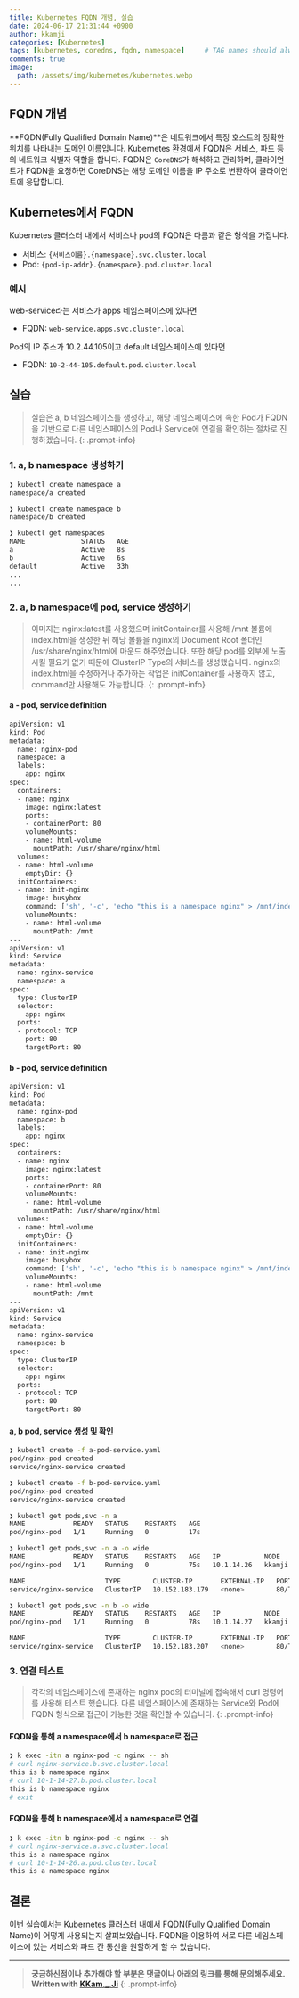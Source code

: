 ```yaml
---
title: Kubernetes FQDN 개념, 실습
date: 2024-06-17 21:31:44 +0900
author: kkamji
categories: [Kubernetes]
tags: [kubernetes, coredns, fqdn, namespace]     # TAG names should always be lowercase
comments: true
image:
  path: /assets/img/kubernetes/kubernetes.webp
---
```


## FQDN 개념

**FQDN(Fully Qualified Domain Name)**은 네트워크에서 특정 호스트의 정확한 위치를 나타내는 도메인 이름입니다. Kubernetes 환경에서 FQDN은 서비스, 파드 등의 네트워크 식별자 역할을 합니다. FQDN은 `CoreDNS`가 해석하고 관리하며, 클라이언트가 FQDN을 요청하면 CoreDNS는 해당 도메인 이름을 IP 주소로 변환하여 클라이언트에 응답합니다.

## Kubernetes에서 FQDN

Kubernetes 클러스터 내에서 서비스나 pod의 FQDN은 다름과 같은 형식을 가집니다.

- 서비스: `{서비스이름}.{namespace}.svc.cluster.local`
- Pod: `{pod-ip-addr}.{namespace}.pod.cluster.local`

### 예시

web-service라는 서비스가 apps 네임스페이스에 있다면

- FQDN: `web-service.apps.svc.cluster.local`

Pod의 IP 주소가 10.2.44.105이고 default 네임스페이스에 있다면

- FQDN: `10-2-44-105.default.pod.cluster.local`

## 실습

> 실습은 a, b 네임스페이스를 생성하고, 해당 네임스페이스에 속한 Pod가 FQDN을 기반으로 다른 네임스페이스의 Pod나 Service에 연결을 확인하는 절차로 진행하겠습니다.
{: .prompt-info}

### 1. a, b namespace 생성하기

```bash
❯ kubectl create namespace a
namespace/a created

❯ kubectl create namespace b
namespace/b created

❯ kubectl get namespaces
NAME              STATUS   AGE
a                 Active   8s
b                 Active   6s
default           Active   33h
...
...
```

### 2. a, b namespace에 pod, service 생성하기

> 이미지는 nginx:latest를 사용했으며 initContainer를 사용해 /mnt 볼륨에 index.html을 생성한 뒤 해당 볼륨을 nginx의 Document Root 폴더인 /usr/share/nginx/html에 마운드 해주었습니다. 또한 해당 pod를 외부에 노출 시킬 필요가 없기 때문에 ClusterIP Type의 서비스를 생성했습니다. nginx의 index.html을 수정하거나 추가하는 작업은 initContainer를 사용하지 않고, command만 사용해도 가능합니다.
{: .prompt-info}

#### a - pod, service definition

```bash
apiVersion: v1
kind: Pod
metadata:
  name: nginx-pod
  namespace: a
  labels:
    app: nginx
spec:
  containers:
  - name: nginx
    image: nginx:latest
    ports:
    - containerPort: 80
    volumeMounts:
    - name: html-volume
      mountPath: /usr/share/nginx/html
  volumes:
  - name: html-volume
    emptyDir: {}
  initContainers:
  - name: init-nginx
    image: busybox
    command: ['sh', '-c', 'echo "this is a namespace nginx" > /mnt/index.html']
    volumeMounts:
    - name: html-volume
      mountPath: /mnt
---
apiVersion: v1
kind: Service
metadata:
  name: nginx-service
  namespace: a
spec:
  type: ClusterIP
  selector:
    app: nginx
  ports:
  - protocol: TCP
    port: 80
    targetPort: 80
```

#### b - pod, service definition

```bash
apiVersion: v1
kind: Pod
metadata:
  name: nginx-pod
  namespace: b
  labels:
    app: nginx
spec:
  containers:
  - name: nginx
    image: nginx:latest
    ports:
    - containerPort: 80
    volumeMounts:
    - name: html-volume
      mountPath: /usr/share/nginx/html
  volumes:
  - name: html-volume
    emptyDir: {}
  initContainers:
  - name: init-nginx
    image: busybox
    command: ['sh', '-c', 'echo "this is b namespace nginx" > /mnt/index.html']
    volumeMounts:
    - name: html-volume
      mountPath: /mnt
---
apiVersion: v1
kind: Service
metadata:
  name: nginx-service
  namespace: b
spec:
  type: ClusterIP
  selector:
    app: nginx
  ports:
  - protocol: TCP
    port: 80
    targetPort: 80
```

#### a, b pod, service 생성 및 확인

```bash
❯ kubectl create -f a-pod-service.yaml
pod/nginx-pod created
service/nginx-service created

❯ kubectl create -f b-pod-service.yaml
pod/nginx-pod created
service/nginx-service created

❯ kubectl get pods,svc -n a
NAME            READY   STATUS    RESTARTS   AGE
pod/nginx-pod   1/1     Running   0          17s

❯ kubectl get pods,svc -n a -o wide
NAME            READY   STATUS    RESTARTS   AGE   IP           NODE     NOMINATED NODE   READINESS GATES
pod/nginx-pod   1/1     Running   0          75s   10.1.14.26   kkamji   <none>           <none>

NAME                    TYPE        CLUSTER-IP       EXTERNAL-IP   PORT(S)   AGE   SELECTOR
service/nginx-service   ClusterIP   10.152.183.179   <none>        80/TCP    75s   app=nginx

❯ kubectl get pods,svc -n b -o wide
NAME            READY   STATUS    RESTARTS   AGE   IP           NODE     NOMINATED NODE   READINESS GATES
pod/nginx-pod   1/1     Running   0          78s   10.1.14.27   kkamji   <none>           <none>

NAME                    TYPE        CLUSTER-IP       EXTERNAL-IP   PORT(S)   AGE   SELECTOR
service/nginx-service   ClusterIP   10.152.183.207   <none>        80/TCP    78s   app=nginx
```

### 3. 연결 테스트

> 각각의 네임스페이스에 존재하는 nginx pod의 터미널에 접속해서 curl 명령어를 사용해 테스트 했습니다. 다른 네임스페이스에 존재하는 Service와 Pod에 FQDN 형식으로 접근이 가능한 것을 확인할 수 있습니다.
{: .prompt-info}

#### FQDN을 통해 a namespace에서 b namespace로 접근

```bash
❯ k exec -itn a nginx-pod -c nginx -- sh
# curl nginx-service.b.svc.cluster.local
this is b namespace nginx
# curl 10-1-14-27.b.pod.cluster.local
this is b namespace nginx
# exit
```

#### FQDN을 통해 b namespace에서 a namespace로 연결

```bash
❯ k exec -itn b nginx-pod -c nginx -- sh
# curl nginx-service.a.svc.cluster.local
this is a namespace nginx
# curl 10-1-14-26.a.pod.cluster.local
this is a namespace nginx
```

## 결론

이번 실습에서는 Kubernetes 클러스터 내에서 FQDN(Fully Qualified Domain Name)이 어떻게 사용되는지 살펴보았습니다. FQDN을 이용하여 서로 다른 네임스페이스에 있는 서비스와 파드 간 통신을 원할하게 할 수 있습니다.

---
> **궁금하신점이나 추가해야 할 부분은 댓글이나 아래의 링크를 통해 문의해주세요.**  
> **Written with [KKam.\_\.Ji](https://www.instagram.com/kkam._.ji/)**
{: .prompt-info}
